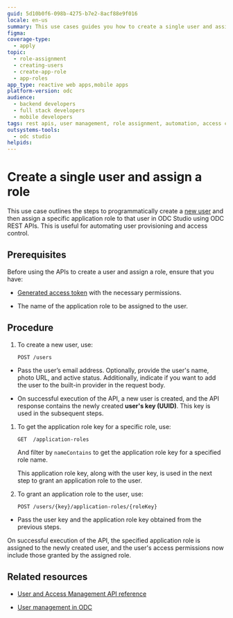 ```yaml
---
guid: 5d10b0f6-098b-4275-b7e2-8acf88e9f016
locale: en-us
summary: This use cases guides you how to create a single user and assign a role to it using ODC User and Access management REST APIs.
figma:
coverage-type:
  - apply
topic:
  - role-assignment
  - creating-users
  - create-app-role
  - app-roles
app_type: reactive web apps,mobile apps
platform-version: odc
audience:
  - backend developers
  - full stack developers
  - mobile developers
tags: rest apis, user management, role assignment, automation, access control
outsystems-tools:
  - odc studio
helpids:
---
```

# Create a single user and assign a role 

This use case outlines the steps to programmatically create a [new user](../../../../user-management/intro.md) and then assign a specific application role to that user in ODC Studio using ODC REST APIs. This is useful for automating user provisioning and access control.

## Prerequisites

Before using the APIs to create a user and assign a role, ensure that you have:

* [Generated access token](../authentication/get-access-token.md) with the necessary permissions.  

* The name of the application role to be assigned to the user.

## Procedure

1. To create a new user, use:

   `POST /users`

* Pass the user’s email address. Optionally, provide the user's name, photo URL, and active status. Additionally, indicate if you want to add the user to the built-in provider in the request body.  

* On successful execution of the API, a new user is created, and the API response contains the newly created **user's key (UUID)**. This key is used in the subsequent steps.  

1. To get the application role key for a specific role, use:

   `GET  /application-roles`

   And filter by `nameContains` to get the application role key for a specified role name.

   This application role key, along with the user key, is used in the next step to grant an application role to the user.

1. To grant an application role to the user, use:  

   `POST /users/{key}/application-roles/{roleKey}`   

* Pass the user key and the application role key obtained from the previous steps.   

On successful execution of the API,  the specified application role is assigned to the newly created user, and the user's access permissions now include those granted by the assigned role.

## Related resources

* [User and Access Management API reference](../../identity-v1.md)

* [User management in ODC](../../../../user-management/intro.md)


